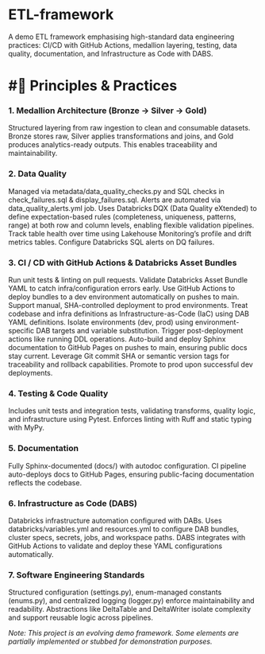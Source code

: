 # ETL-framework

A demo ETL framework emphasising high-standard data engineering practices: CI/CD with GitHub Actions, medallion layering, testing, data quality, documentation, and Infrastructure as Code with DABS.

# #🚦 Principles & Practices
### 1. Medallion Architecture (Bronze → Silver → Gold)
Structured layering from raw ingestion to clean and consumable datasets. Bronze stores raw, Silver applies transformations and joins, and Gold produces analytics-ready outputs. This enables traceability and maintainability.

### 2. Data Quality
Managed via metadata/data_quality_checks.py and SQL checks in check_failures.sql & display_failures.sql. Alerts are automated via data_quality_alerts.yml job. 
Uses Databricks DQX (Data Quality eXtended) to define expectation-based rules (completeness, uniqueness, patterns, range) at both row and column levels, enabling flexible validation pipelines.
Track table health over time using Lakehouse Monitoring’s profile and drift metrics tables.
Configure Databricks SQL alerts on DQ failures.

### 3. CI / CD with GitHub Actions & Databricks Asset Bundles
Run unit tests & linting on pull requests.
Validate Databricks Asset Bundle YAML to catch infra/configuration errors early.
Use GitHub Actions to deploy bundles to a dev environment automatically on pushes to main.
Support manual, SHA-controlled deployment to prod environments.
Treat codebase and infra definitions as Infrastructure-as-Code (IaC) using DAB YAML definitions.
Isolate environments (dev, prod) using environment-specific DAB targets and variable substitution.
Trigger post-deployment actions like running DDL operations.
Auto-build and deploy Sphinx documentation to GitHub Pages on pushes to main, ensuring public docs stay current.
Leverage Git commit SHA or semantic version tags for traceability and rollback capabilities.
Promote to prod upon successful dev deployments.

### 4. Testing & Code Quality
Includes unit tests and integration tests, validating transforms, quality logic, and infrastructure using Pytest.
Enforces linting with Ruff and static typing with MyPy.

### 5. Documentation
Fully Sphinx-documented (docs/) with autodoc configuration.
CI pipeline auto-deploys docs to GitHub Pages, ensuring public-facing documentation reflects the codebase.

### 6. Infrastructure as Code (DABS)
Databricks infrastructure automation configured with DABs.
Uses databricks/variables.yml and resources.yml to configure DAB bundles, cluster specs, secrets, jobs, and workspace paths.
DABS integrates with GitHub Actions to validate and deploy these YAML configurations automatically.

### 7. Software Engineering Standards
Structured configuration (settings.py), enum-managed constants (enums.py), and centralized logging (logger.py) enforce maintainability and readability.
Abstractions like DeltaTable and DeltaWriter isolate complexity and support reusable logic across pipelines.


*Note: This project is an evolving demo framework. Some elements are partially implemented or stubbed for demonstration purposes.*

